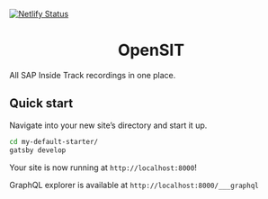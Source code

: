 [![Netlify Status](https://api.netlify.com/api/v1/badges/f6f40728-157f-44b5-9817-3807f6e346f6/deploy-status)](https://app.netlify.com/sites/heuristic-shirley-f2f0d5/deploys)

<h1 align="center">
  OpenSIT
</h1>


All SAP Inside Track recordings in one place.

## Quick start

Navigate into your new site’s directory and start it up.

```sh
cd my-default-starter/
gatsby develop
```

Your site is now running at `http://localhost:8000`!

GraphQL explorer is available at `http://localhost:8000/___graphql`
